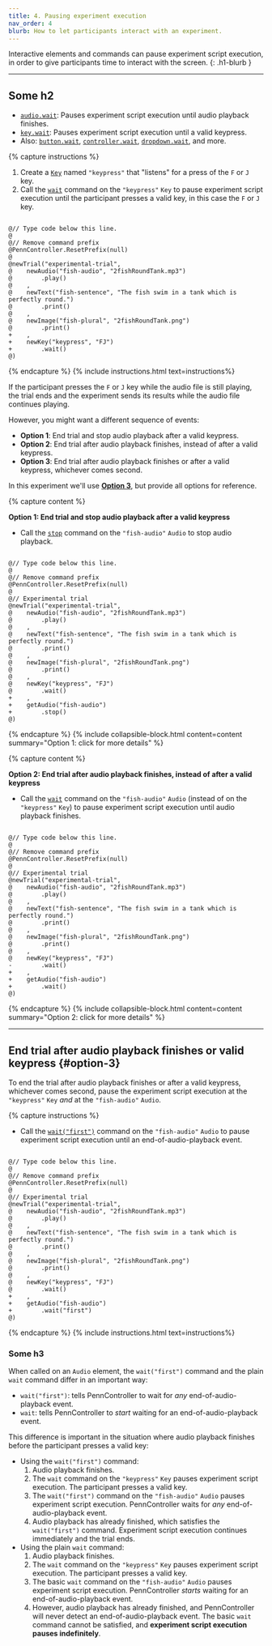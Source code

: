 ```yaml
---
title: 4. Pausing experiment execution
nav_order: 4
blurb: How to let participants interact with an experiment.
---
```


Interactive elements and commands can pause experiment script execution, in order
to give participants time to interact with the screen.
{: .h1-blurb }

---

## Some h2

+ [`audio.wait`]({{site.baseurl}}/elements/audio/audio-wait):
Pauses experiment script execution until audio playback finishes.
+ [`key.wait`]({{site.baseurl}}/elements/key/key-wait):
Pauses experiment script execution until a valid keypress.
+ Also: [`button.wait`]({{site.baseurl}}/elements/button/button-wait),
[`controller.wait`]({{site.baseurl}}/elements/controller/controller-wait),
[`dropdown.wait`]({{site.baseurl}}/elements/dropdown/dropdown-wait),
and more.

{% capture instructions %}
1. Create a [`Key`]({{site.baseurl}}/elements/key) named `"keypress"` that "listens" for a press of the `F` or `J` key.
2. Call the [`wait`]({{site.baseurl}}/elements/key/key-wait) command on the `"keypress"` `Key` to pause experiment script execution until the participant presses a valid key, in this case the `F` or `J` key.

<pre><code class="language-diff-javascript diff-highlight"> 
@// Type code below this line.
@
@// Remove command prefix
@PennController.ResetPrefix(null)
@
@newTrial("experimental-trial",
@    newAudio("fish-audio", "2fishRoundTank.mp3")
@        .play()
@    ,
@    newText("fish-sentence", "The fish swim in a tank which is perfectly round.")
@        .print()
@    ,
@    newImage("fish-plural", "2fishRoundTank.png")    
@        .print()
+    ,
+    newKey("keypress", "FJ")
+        .wait()
@)
</code></pre>
{% endcapture %}
{% include instructions.html text=instructions%}

If the participant presses the `F` or `J` key while the audio file is still playing, the trial ends and the experiment sends its results while the audio file continues playing. 

However, you might want a different sequence of events:

+ **Option 1**: End trial and stop audio playback after a valid keypress.
+ **Option 2**: End trial after audio playback finishes, instead of after a valid keypress.
+ **Option 3**: End trial after audio playback finishes or after a valid keypress, whichever comes second.

In this experiment we'll use [**Option 3**](#option-3), but provide all options for reference.

<div class="dotted-grey-dk-000 px-4 pt-3" markdown="1">
{% capture content %}

**Option 1: End trial and stop audio playback after a valid keypress**

+ Call the [`stop`]({{site.baseurl}}/elements/audio/audio-stop) command on the `"fish-audio"` `Audio` to stop audio playback.

<pre><code class="language-diff-javascript diff-highlight"> 
@// Type code below this line.
@
@// Remove command prefix
@PennController.ResetPrefix(null)
@
@// Experimental trial
@newTrial("experimental-trial",
@    newAudio("fish-audio", "2fishRoundTank.mp3")
@        .play()
@    ,
@    newText("fish-sentence", "The fish swim in a tank which is perfectly round.")
@        .print()
@    ,
@    newImage("fish-plural", "2fishRoundTank.png")    
@        .print()
@    ,
@    newKey("keypress", "FJ")
@        .wait()
+    ,
+    getAudio("fish-audio")
+        .stop()
@)
</code></pre>
{% endcapture %}
{% include collapsible-block.html content=content summary="Option 1: click for more details" %}

{% capture content %}

**Option 2: End trial after audio playback finishes, instead of after a valid keypress**

+ Call the [`wait`]({{site.baseurl}}/elements/audio/audio-wait) command on the `"fish-audio"` `Audio` (instead of on the `"keypress"` `Key`) to pause experiment script execution until audio playback finishes.

<pre><code class="language-diff-javascript diff-highlight"> 
@// Type code below this line.
@
@// Remove command prefix
@PennController.ResetPrefix(null)
@
@// Experimental trial
@newTrial("experimental-trial",
@    newAudio("fish-audio", "2fishRoundTank.mp3")
@        .play()
@    ,
@    newText("fish-sentence", "The fish swim in a tank which is perfectly round.")
@        .print()
@    ,
@    newImage("fish-plural", "2fishRoundTank.png")    
@        .print()
@    ,
@    newKey("keypress", "FJ")
-        .wait()
+    ,
+    getAudio("fish-audio")
+        .wait()
@)
</code></pre>
{% endcapture %}
{% include collapsible-block.html content=content summary="Option 2: click for more details" %}
</div>

---

## End trial after audio playback finishes or valid keypress {#option-3}

To end the trial after audio playback finishes or after a valid keypress, whichever comes second, pause the experiment script execution at the `"keypress"` `Key` *and* at the `"fish-audio"` `Audio`.

{% capture instructions %}

+ Call the [`wait("first")`]({{site.baseurl}}/elements/audio/audio-wait#optional-arguments) command on the `"fish-audio"` `Audio` to pause experiment script execution until an end-of-audio-playback event.

<pre><code class="language-diff-javascript diff-highlight"> 
@// Type code below this line.
@
@// Remove command prefix
@PennController.ResetPrefix(null)
@
@// Experimental trial
@newTrial("experimental-trial",
@    newAudio("fish-audio", "2fishRoundTank.mp3")
@        .play()
@    ,
@    newText("fish-sentence", "The fish swim in a tank which is perfectly round.")
@        .print()
@    ,
@    newImage("fish-plural", "2fishRoundTank.png")    
@        .print()
@    ,
@    newKey("keypress", "FJ")
@        .wait()
+    ,
+    getAudio("fish-audio")
+        .wait("first")
@)
</code></pre>
{% endcapture %}
{% include instructions.html text=instructions%}

### Some h3

When called on an `Audio` element, the `wait("first")` command and the plain `wait` command differ in an important way:

+ `wait("first")`: tells PennController to wait for *any* end-of-audio-playback event.
+ `wait`: tells PennController to *start* waiting for an end-of-audio-playback event.

This difference is important in the situation where audio playback finishes before the participant presses a valid key:

+ Using the `wait("first")` command:
  1. Audio playback finishes.
  2. The `wait` command on the `"keypress"` `Key` pauses experiment script execution. The participant presses a valid key.
  3. The `wait("first")` command on the `"fish-audio"` `Audio` pauses experiment script execution. PennController waits for *any* end-of-audio-playback event.
  4. Audio playback has already finished, which satisfies the `wait("first")` command. Experiment script execution continues immediately and the trial ends.
+ Using the plain `wait` command:
  1. Audio playback finishes.
  2. The `wait` command on the `"keypress"` `Key` pauses experiment script execution. The participant presses a valid key.
  3. The basic `wait` command on the `"fish-audio"` `Audio` pauses experiment script execution. PennController *starts* waiting for an end-of-audio-playback event.
  4. However, audio playback has already finished, and PennController will never detect an end-of-audio-playback event. The basic `wait` command cannot be satisfied, and **experiment script execution pauses indefinitely**.
  